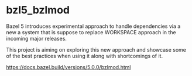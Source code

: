 # bzl5_bzlmod

Bazel 5 introduces experimental approach to handle dependencies via a new a system that is suppose to replace WORKSPACE approach in the incoming major releases.

This project is aiming on exploring this new approach and showcase some of the best practices when using it along with shortcomings of it.

https://docs.bazel.build/versions/5.0.0/bzlmod.html

